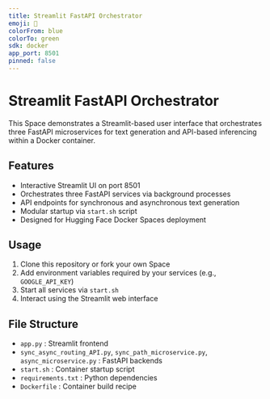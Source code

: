 ```yaml
---
title: Streamlit FastAPI Orchestrator
emoji: 🚀
colorFrom: blue
colorTo: green
sdk: docker
app_port: 8501
pinned: false
---
```


# Streamlit FastAPI Orchestrator

This Space demonstrates a Streamlit-based user interface that orchestrates three FastAPI microservices for text generation and API-based inferencing within a Docker container.

## Features

- Interactive Streamlit UI on port 8501
- Orchestrates three FastAPI services via background processes
- API endpoints for synchronous and asynchronous text generation
- Modular startup via `start.sh` script
- Designed for Hugging Face Docker Spaces deployment

## Usage

1. Clone this repository or fork your own Space
2. Add environment variables required by your services (e.g., `GOOGLE_API_KEY`)
3. Start all services via `start.sh`
4. Interact using the Streamlit web interface

## File Structure

- `app.py` : Streamlit frontend
- `sync_async_routing_API.py`, `sync_path_microservice.py`, `async_microservice.py` : FastAPI backends
- `start.sh` : Container startup script
- `requirements.txt` : Python dependencies
- `Dockerfile` : Container build recipe
